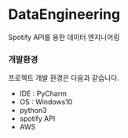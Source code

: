 # DataEngineering

Spotify API를 용한 데이터 엔지니어링


### 개발환경

프로젝트 개발 환경은 다음과 같습니다.

* IDE : PyCharm
* OS : Windows10
* python3
* spotify API
* AWS
